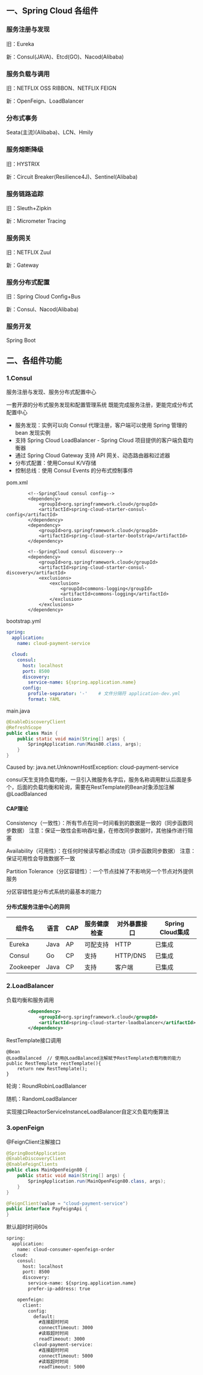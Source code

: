 ## 一、Spring Cloud 各组件

### 服务注册与发现

旧：Eureka

新：Consul(JAVA)、Etcd(GO)、Nacod(Alibaba)

### 服务负载与调用

旧：NETFLIX OSS RIBBON、NETFLIX FEIGN

新：OpenFeign、LoadBalancer

### 分布式事务

Seata(主流)(Alibaba)、LCN、Hmily

### 服务熔断降级

旧：HYSTRIX

新：Circuit Breaker(Resilience4J)、Sentinel(Alibaba)

### 服务链路追踪

旧：Sleuth+Zipkin

新：Micrometer Tracing

### 服务网关

旧：NETFLIX Zuul

新：Gateway

### 服务分布式配置

旧：Spring Cloud Config+Bus

新：Consul、Nacod(Alibaba)

### 服务开发

Spring Boot

## 二、各组件功能

### 1.Consul

服务注册与发现、服务分布式配置中心

一套开源的分布式服务发现和配置管理系统 既能完成服务注册，更能完成分布式配置中心

- 服务发现：实例可以向 Consul 代理注册，客户端可以使用 Spring 管理的 bean 发现实例
- 支持 Spring Cloud LoadBalancer - Spring Cloud 项目提供的客户端负载均衡器
- 通过 Spring Cloud Gateway 支持 API 网关、动态路由器和过滤器
- 分布式配置：使用Consul K/V存储
- 控制总线：使用 Consul Events 的分布式控制事件

pom.xml

```pom
        <!--SpringCloud consul config-->
        <dependency>
            <groupId>org.springframework.cloud</groupId>
            <artifactId>spring-cloud-starter-consul-config</artifactId>
        </dependency>
        <dependency>
            <groupId>org.springframework.cloud</groupId>
            <artifactId>spring-cloud-starter-bootstrap</artifactId>
        </dependency>
        
        <!--SpringCloud consul discovery-->
        <dependency>
            <groupId>org.springframework.cloud</groupId>
            <artifactId>spring-cloud-starter-consul-discovery</artifactId>
            <exclusions>
                <exclusion>
                    <groupId>commons-logging</groupId>
                    <artifactId>commons-logging</artifactId>
                </exclusion>
            </exclusions>
        </dependency>
```
bootstrap.yml

```yml
spring:
  application:
    name: cloud-payment-service

  cloud:
    consul:
      host: localhost
      port: 8500
      discovery:
        service-name: ${spring.application.name}
      config:
        profile-separator: '-'    # 文件分隔符 application-dev.yml
        format: YAML
```
main.java

```java
@EnableDiscoveryClient
@RefreshScope		
public class Main {
    public static void main(String[] args) {
        SpringApplication.run(Main80.class, args);
    }
}
```

Caused by: java.net.UnknownHostException: cloud-payment-service

consul天生支持负载均衡，一旦引入微服务名字后，服务名称调用默认后面是多个，后面的负载均衡和轮询，需要在RestTemplate的Bean对象添加注解@LoadBalanced

#### CAP理论

Consistency（一致性）：所有节点在同一时间看到的数据是一致的（同步函数同步数据）		注意：保证一致性会影响吞吐量，在修改同步数据时，其他操作进行阻塞

Availability（可用性）：在任何时候读写都必须成功（异步函数同步数据）		注意：保证可用性会导致数据不一致

Partition Tolerance（分区容错性）：一个节点挂掉了不影响另一个节点对外提供服务

分区容错性是分布式系统的最基本的能力

#### 分布式服务注册中心的异同

| 组件名    | 语言 | CAP  | 服务健康检查 | 对外暴露接口 | Spring Cloud集成 |
| --------- | ---- | ---- | ------------ | ------------ | ---------------- |
| Eureka    | Java | AP   | 可配支持     | HTTP         | 已集成           |
| Consul    | Go   | CP   | 支持         | HTTP/DNS     | 已集成           |
| Zookeeper | Java | CP   | 支持         | 客户端       | 已集成           |

### 2.LoadBalancer

负载均衡和服务调用

```xml
        <dependency>
            <groupId>org.springframework.cloud</groupId>
            <artifactId>spring-cloud-starter-loadbalancer</artifactId>
        </dependency>
```

RestTemplate接口调用

```
@Bean
@LoadBalanced  // 使用@LoadBalanced注解赋予RestTemplate负载均衡的能力
public RestTemplate restTemplate(){
	return new RestTemplate();
}
```

轮询：RoundRobinLoadBalancer

随机：RandomLoadBalancer

实现接口ReactorServiceInstanceLoadBalancer自定义负载均衡算法

### 3.openFeign

@FeignClient注解接口

```java
@SpringBootApplication
@EnableDiscoveryClient
@EnableFeignClients
public class MainOpenFeign80 {
    public static void main(String[] args) {
        SpringApplication.run(MainOpenFeign80.class, args);
    }
}
```

```java
@FeignClient(value = "cloud-payment-service")
public interface PayFeignApi {
}
```

默认超时时间60s

```xml
spring:
  application:
    name: cloud-consumer-openfeign-order
  cloud:
    consul:
      host: localhost
      port: 8500
      discovery:
        service-name: ${spring.application.name}
        prefer-ip-address: true

    openfeign:
      client:
        config:
          default:
            #连接超时时间
            connectTimeout: 3000
            #读取超时时间
            readTimeout: 3000
          cloud-payment-service:
            #连接超时时间
            connectTimeout: 5000
            #读取超时时间
            readTimeout: 5000
```

